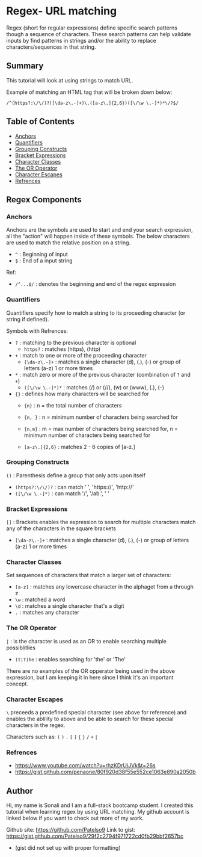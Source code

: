 # Regex- URL matching

Regex (short for regular expressions) define specific search patterns though a sequence of characters. These search patterns can help validate inputs by find patterns in strings and/or the ability to replace characters/sequences in that string.

## Summary

This tutorial will look at using strings to match URL. 

Example of matching an HTML tag that will be broken down below:
```
/^(https?:\/\/)?([\da-z\.-]+)\.([a-z\.]{2,6})([\/\w \.-]*)*\/?$/
```

## Table of Contents

- [Anchors](#anchors)
- [Quantifiers](#quantifiers)
- [Grouping Constructs](#grouping-constructs)
- [Bracket Expressions](#bracket-expressions)
- [Character Classes](#character-classes)
- [The OR Operator](#the-or-operator)
- [Character Escapes](#character-escapes)
- [Refrences](#refrences)

## Regex Components

### Anchors
Anchors are the symbols are used to start and end your search expression, all the "action" will happen inside of these symbols. The below characters are used to match the relative position on a string. 
 * `^` : Beginning of input
 * `$` : End of a input string 

 Ref:
 * `/^...$/` : denotes the beginning and end of the regex expression

### Quantifiers
Quantifiers specify how to match a string to its proceeding character (or string if defined). 

Symbols with Refrences: 
* `?` : matching to the previous character is optional
    * `https?` : matches (https), (http)
* `+` : match to one or more of the proceeding character
    * `[\da-z\.-]+` : matches a single character (d), (.), (-) or group of letters (a-z) 1 or more times
* `*` : match zero or more of the previous character (combination of `?` and `+`)
    * `([\/\w \.-]*)*` : matches (/) or (//), (w) or (www), (.), (-)
* `{}` : defines how many characters will be searched for
    * `{n}` : n = the total number of characters
    * `{n, }` : n = minimum number of characters being searched for
    * `{n,m}` : m = max number of characters being searched for, n = minimum number of characters being searched for

    * `[a-z\.]{2,6}` : matches 2 - 6 copies of [a-z\.]

### Grouping Constructs
`()` : Parenthesis define a group that only acts upon itself
* `(https?:\/\/)?` : can match ' ', 'https://', 'http://'
* `([\/\w \.-]*)` : can match '/', '/ab.', ' '

### Bracket Expressions
`[]` : Brackets enables the expression to search for multiple characters 
 match any of the characters in the square brackets
* `[\da-z\.-]+` : matches a single character (d), (.), (-) or group of letters (a-z) 1 or more times

### Character Classes
Set sequences of characters that match a larger set of characters:
* `[a-z]` : matches any lowercase character in the alphaget from a through z
* `\w` : matched a word
* `\d` : matches a single character that's a digit
* `.` : matches any character

### The OR Operator
` | ` : is the character is used as an OR to enable searching multiple possiblitlies
* `(t|T)he` : enables searching for 'the' or 'The'

There are no examples of the OR opperator being used in the above expression, but I am keeping it in here since I think it's an important concept.

### Character Escapes
`\` preceeds a predefined special character (see above for reference) and enables the ablility to above and be able to search for these special characters in the regex. 

Characters such as: `(` `)` `.` `[` `]` `{` `}` `/` `+` `|`

### Refrences
* https://www.youtube.com/watch?v=rhzKDrUiJVk&t=26s
* https://gist.github.com/penaone/80f920d38f55e552ce1063e890a2050b


## Author

Hi, my name is Sonali and I am a full-stack bootcamp student. I created this tutorial when learning regex by using URL matching. My github account is linked below if you want to check out more of my work.

Github site: https://github.com/Patelso9
Link to gist: https://gist.github.com/Patelso9/29f2c2794f971722cd0fb29bbf2657bc
* (gist did not set up with proper formatting)


